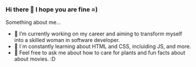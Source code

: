 ### Hi there 👋 I hope you are fine =) 

Something about me... 

- 🔭 I’m currently working on my career and aiming to transform myself into a skilled woman in software developer.
- 🌱 I´m constantly learning about HTML and CSS, incluiding JS, and more. 
- 💬 Feel free to ask me about how to care for plants and fun facts about about movies. :D
